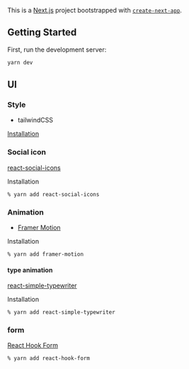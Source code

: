 This is a [Next.js](https://nextjs.org/) project bootstrapped with [`create-next-app`](https://github.com/vercel/next.js/tree/canary/packages/create-next-app).

## Getting Started

First, run the development server:

```bash
yarn dev
```

## UI

### Style

- tailwindCSS

[Installation](https://tailwindcss.com/docs/guides/nextjs)

### Social icon

[react-social-icons](https://jaketrent.github.io/react-social-icons/)

Installation

`% yarn add react-social-icons`

### Animation

- [Framer Motion](https://www.framer.com/motion/)

Installation

`% yarn add framer-motion`

#### type animation

[react-simple-typewriter](https://www.npmjs.com/package/react-simple-typewriter)

Installation

`% yarn add react-simple-typewriter`

### form

[React Hook Form](https://react-hook-form.com/)

`% yarn add react-hook-form`
